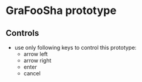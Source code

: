 # GraFooSha prototype

## Controls
- use only following keys to control this prototype:
   - arrow left
   - arrow right
   - enter
   - cancel